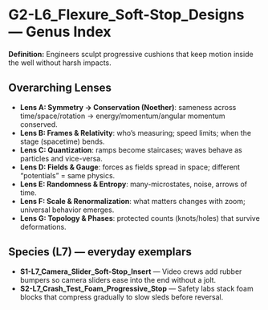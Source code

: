 # G2-L6_Flexure_Soft-Stop_Designs — Genus Index
**Definition:** Engineers sculpt progressive cushions that keep motion inside the well without harsh impacts.

## Overarching Lenses

- **Lens A: Symmetry -> Conservation (Noether)**: sameness across time/space/rotation → energy/momentum/angular momentum conserved.
- **Lens B: Frames & Relativity**: who’s measuring; speed limits; when the stage (spacetime) bends.
- **Lens C: Quantization**: ramps become staircases; waves behave as particles and vice-versa.
- **Lens D: Fields & Gauge**: forces as fields spread in space; different “potentials” = same physics.
- **Lens E: Randomness & Entropy**: many-microstates, noise, arrows of time.
- **Lens F: Scale & Renormalization**: what matters changes with zoom; universal behavior emerges.
- **Lens G: Topology & Phases**: protected counts (knots/holes) that survive deformations.

## Species (L7) — everyday exemplars
- **S1-L7_Camera_Slider_Soft-Stop_Insert** — Video crews add rubber bumpers so camera sliders ease into the end without a jolt.
- **S2-L7_Crash_Test_Foam_Progressive_Stop** — Safety labs stack foam blocks that compress gradually to slow sleds before reversal.
